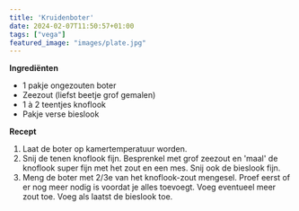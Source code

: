 ```yaml
---
title: 'Kruidenboter'
date: 2024-02-07T11:50:57+01:00
tags: ["vega"]
featured_image: "images/plate.jpg"
---
```


**Ingrediënten**
- 1 pakje ongezouten boter
- Zeezout (liefst beetje grof gemalen)
- 1 à 2 teentjes knoflook
- Pakje verse bieslook

**Recept**
1. Laat de boter op kamertemperatuur worden.
2. Snij de tenen knoflook fijn. Besprenkel met grof zeezout en 'maal' de knoflook super fijn met het zout en een mes. Snij ook de bieslook fijn.
3. Meng de boter met 2/3e van het knoflook-zout mengesel. Proef eerst of 
er nog meer nodig is voordat je alles toevoegt. Voeg eventueel meer zout toe. Voeg als laatst de bieslook toe.